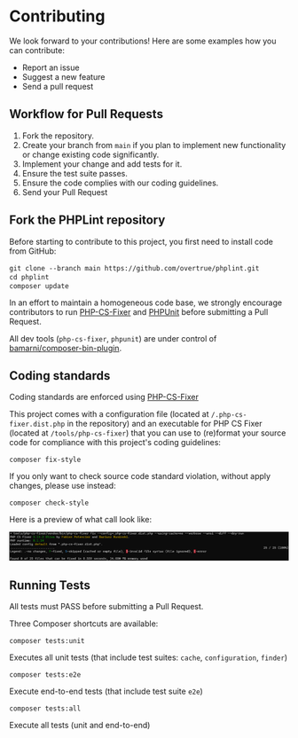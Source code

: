 # Contributing

We look forward to your contributions! Here are some examples how you can contribute:

- Report an issue
- Suggest a new feature
- Send a pull request

## Workflow for Pull Requests

1. Fork the repository.
1. Create your branch from `main` if you plan to implement new functionality or change existing code significantly.
1. Implement your change and add tests for it.
1. Ensure the test suite passes.
1. Ensure the code complies with our coding guidelines.
1. Send your Pull Request

## Fork the PHPLint repository

Before starting to contribute to this project, you first need to install code from GitHub:

```shell 
git clone --branch main https://github.com/overtrue/phplint.git
cd phplint 
composer update
```

In an effort to maintain a homogeneous code base, we strongly encourage contributors to run 
[PHP-CS-Fixer][php-cs-fixer] and [PHPUnit][phpunit] before submitting a Pull Request.

All dev tools (`php-cs-fixer`, `phpunit`) are under control of [bamarni/composer-bin-plugin][bamarni/composer-bin-plugin].

## Coding standards

Coding standards are enforced using [PHP-CS-Fixer][php-cs-fixer]

This project comes with a configuration file (located at `/.php-cs-fixer.dist.php` in the repository) 
and an executable for PHP CS Fixer (located at `/tools/php-cs-fixer`) that you can use to (re)format your source code for compliance with this project's coding guidelines:

```shell
composer fix-style
```

If you only want to check source code standard violation, without apply changes, please use instead: 

```shell
composer check-style
```

Here is a preview of what call look like:

![php-cs-fixer_dry-run](./assets/php-cs-fixer_dry-run.png)

## Running Tests

All tests must PASS before submitting a Pull Request.

Three Composer shortcuts are available:

```shell
composer tests:unit
```
Executes all unit tests (that include test suites: `cache`, `configuration`, `finder`)

```shell
composer tests:e2e
```
Execute end-to-end tests (that include test suite `e2e`)

```shell
composer tests:all
```
Execute all tests (unit and end-to-end)

[bamarni/composer-bin-plugin]: https://github.com/bamarni/composer-bin-plugin
[php-cs-fixer]: https://github.com/PHP-CS-Fixer/PHP-CS-Fixer
[phpunit]: https://github.com/sebastianbergmann/phpunit
